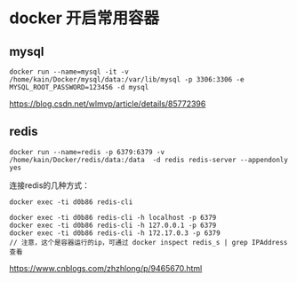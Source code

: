 # docker 开启常用容器

## mysql

```
docker run --name=mysql -it -v /home/kain/Docker/mysql/data:/var/lib/mysql -p 3306:3306 -e MYSQL_ROOT_PASSWORD=123456 -d mysql
```

https://blog.csdn.net/wlmvp/article/details/85772396

## redis

```
docker run --name=redis -p 6379:6379 -v /home/kain/Docker/redis/data:/data  -d redis redis-server --appendonly yes
```

连接redis的几种方式：

```
docker exec -ti d0b86 redis-cli

docker exec -ti d0b86 redis-cli -h localhost -p 6379 
docker exec -ti d0b86 redis-cli -h 127.0.0.1 -p 6379 
docker exec -ti d0b86 redis-cli -h 172.17.0.3 -p 6379 
// 注意，这个是容器运行的ip，可通过 docker inspect redis_s | grep IPAddress 查看
```

https://www.cnblogs.com/zhzhlong/p/9465670.html